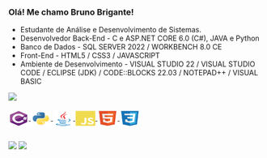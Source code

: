 ### Olá! Me chamo Bruno Brigante!

- Estudante de Análise e Desenvolvimento de Sistemas.
- Desenvolvedor Back-End - C e ASP.NET CORE 6.0 (C#), JAVA e Python
- Banco de Dados - SQL SERVER 2022 / WORKBENCH 8.0 CE
- Front-End - HTML5 / CSS3 / JAVASCRIPT
- Ambiente de Desenvolvimento - VISUAL STUDIO 22 / VISUAL STUDIO CODE / ECLIPSE (JDK) / CODE::BLOCKS 22.03 / NOTEPAD++ / VISUAL BASIC

<div>
  <a href="https://beacons.ai/BBrigante">
   <img  width="350" src="https://github-readme-stats.vercel.app/api/top-langs/?username=BBrigante&layout=compact&langs_count=16&theme=dark"/>
   </div>

<div style="display: inline_block"><br>
  <img align="center" alt="BBrigante-Csharp" height="30" width="40" src="https://raw.githubusercontent.com/devicons/devicon/master/icons/csharp/csharp-original.svg">  
  <img align="center" alt="BBrigante-Csharp" height="30" width="40" src="https://raw.githubusercontent.com/devicons/devicon/master/icons/python/python-original.svg"> 
  <img align="center" alt="BBrigante-Java" height="30" width="40" src="https://raw.githubusercontent.com/devicons/devicon/master/icons/java/java-original.svg">
  <img align="center" alt="BBrigante-Js" height="30" width="40" src="https://raw.githubusercontent.com/devicons/devicon/master/icons/javascript/javascript-plain.svg">
  <img align="center" alt="BBrigante-HTML" height="30" width="40" src="https://raw.githubusercontent.com/devicons/devicon/master/icons/html5/html5-original.svg">
  <img align="center" alt="BBrigante-CSS" height="30" width="40" src="https://raw.githubusercontent.com/devicons/devicon/master/icons/css3/css3-original.svg">  
</div>

##

<div>
    <a href="https://www.linkedin.com/in/bruno-brigante-2b04331a3/" target="_blank"><img src="https://img.shields.io/badge/-LinkedIn-%230077B5?style=for-the-badge&logo=linkedin&logoColor=white" target="_blank"></a>    
    <a href = "mailto:brunobrigante1989@gmail.com"><img src="https://img.shields.io/badge/Gmail-D14836?style=for-the-badge&logo=gmail&logoColor=white" target="_blank"></a>
</div>


